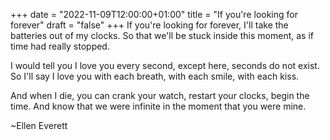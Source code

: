 +++
date = "2022-11-09T12:00:00+01:00"
title = "If you're looking for forever"
draft = "false"
+++
If you're looking for forever,
I'll take the batteries out of my clocks.
So that we'll be stuck inside this moment,
as if time had really stopped.

I would tell you I love you every second,
except here, seconds do not exist.
So I'll say I love you with each breath,
with each smile, with each kiss.

And when I die, you can crank your watch,
restart your clocks, begin the time.
And know that we were infinite
in the moment that you were mine.

~Ellen Everett
